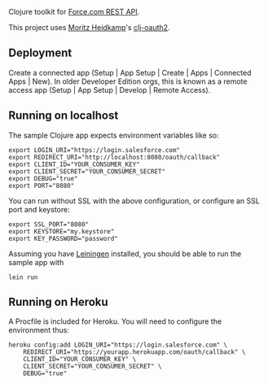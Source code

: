 Clojure toolkit for [Force.com REST API](http://wiki.developerforce.com/page/REST_API). 

This project uses [Moritz Heidkamp](https://github.com/DerGuteMoritz)'s [clj-oauth2](https://github.com/DerGuteMoritz/clj-oauth2).

Deployment
----------

Create a connected app (Setup | App Setup | Create | Apps | Connected Apps | New). In older Developer Edition orgs, this is known as a remote access app (Setup | App Setup | Develop | Remote Access).

Running on localhost
--------------------

The sample Clojure app expects environment variables like so:

    export LOGIN_URI="https://login.salesforce.com"
    export REDIRECT_URI="http://localhost:8080/oauth/callback"
    export CLIENT_ID="YOUR_CONSUMER_KEY"
    export CLIENT_SECRET="YOUR_CONSUMER_SECRET"
    export DEBUG="true"
    export PORT="8080"
    
You can run without SSL with the above configuration, or configure an SSL port and keystore:
    
    export SSL_PORT="8080"
    export KEYSTORE="my.keystore"
    export KEY_PASSWORD="password"
    
Assuming you have [Leiningen](https://github.com/technomancy/leiningen) installed, you should be able to run the sample app with

    lein run

Running on Heroku
-----------------

A Procfile is included for Heroku. You will need to configure the environment thus:

    heroku config:add LOGIN_URI="https://login.salesforce.com" \
        REDIRECT_URI="https://yourapp.herokuapp.com/oauth/callback" \
        CLIENT_ID="YOUR_CONSUMER_KEY" \
        CLIENT_SECRET="YOUR_CONSUMER_SECRET" \
        DEBUG="true"